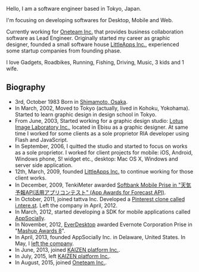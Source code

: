 Hello, I am a <span itemprop="title">software engineer</span> based in <span itemprop="address" itemscope itemtype="http://data-vocabulary.org/Address"><span itemprop="region">Tokyo</span>, <span itemprop="locality">Japan</span></span>.

I'm focusing on developing softwares for Desktop, Mobile and Web.

Currently working for [Oneteam Inc.](https://one-team.com/) that provides business collaboration software as Lead Engineer. Originally started my career as graphic designer, founded a small software house [LittleApps Inc.](https://littleapps.jp/), experienced some startup companies from founding phase.

I love Gadgets, Roadbikes, Running, Fishing, Driving, Music, 3 kids and 1 wife.

## Biography

* 3rd, October 1983 Born in [Shimamoto, Osaka](http://en.wikipedia.org/wiki/Shimamoto,_Osaka).
* In March, 2002, Moved to Tokyo (actually, lived in Kohoku, Yokohama). Started to learn graphic design in design school in Tokyo.
* From June, 2003, Started working for a graphic design studio: [Lotus Image Laboratory Inc.](http://lotus-lab.com/), located in Ebisu as a graphic designer. At same time I worked for some clients as a sole proprietor RIA developer using Flash and JavaScript.
* In September, 2006, I quitted the studio and started to focus on works as a sole proprietor. I worked for client projects for mobile: iOS, Android, Windows phone, S! widget etc., desktop: Mac OS X, Windows and  server side application.
* 12th, March, 2009, founded [LittleApps Inc.](http://littleapps.jp/) to continue working for those client works.
* In December, 2009, TenkiMeter awarded  [Softbank Mobile Prise in "天気予報API活用アプリコンテスト" (App Awards for Forecast API)](http://www.value-press.com/pressrelease/49464).
* In October, 2011, joined tattva Inc. Developed a [Pinterest clone called i.ntere.st](http://jp.techcrunch.com/2012/02/27/jp20120227interest-renewal/). Left the company in April, 2012.
* In March, 2012, started developing a SDK for mobile applications called [AppSocially](https://appsocial.ly/).
* In November, 2012, [EverDesktop](http://everdesktop.com/) awarded Evernote Corporation Prise in "[Mashup Awards 8](http://ma8.mashupaward.jp/)".
* In April, 2013, founded AppSocially Inc. in Delaware, United States. In May, I [left the company](http://ja.ngs.io/2013/12/30/shokan2013/).
* In June, 2013, joined [KAIZEN platform Inc.](http://kaizenplatform.in/).
* In July, 2015, left [KAIZEN platform Inc.](http://kaizenplatform.in/).
* In August, 2015, joined <span itemprop="affiliation">[Oneteam Inc.](https://one-team.com/)</span>.
